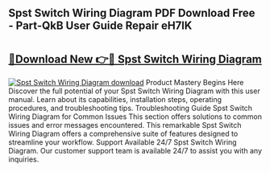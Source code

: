 ## Spst Switch Wiring Diagram PDF Download Free - Part-QkB User Guide Repair eH7lK

# <h2><a href="http://dfiuyj.blite.top/?on=Spst+Switch+Wiring+Diagram">🔗Download New 👉🔴 Spst Switch Wiring Diagram</a></h2>

[![Spst Switch Wiring Diagram download](https://i.imgur.com/lujVjoI.png)](http://dfiuyj.blite.top/?on=Spst+Switch+Wiring+Diagram)
Product Mastery Begins Here Discover the full potential of your Spst Switch Wiring Diagram with this user manual. Learn about its capabilities, installation steps, operating procedures, and troubleshooting tips. Troubleshooting Guide Spst Switch Wiring Diagram for Common Issues This section offers solutions to common issues and error messages encountered. This remarkable Spst Switch Wiring Diagram offers a comprehensive suite of features designed to streamline your workflow. Support Available 24/7 Spst Switch Wiring Diagram. Our customer support team is available 24/7 to assist you with any inquiries.
